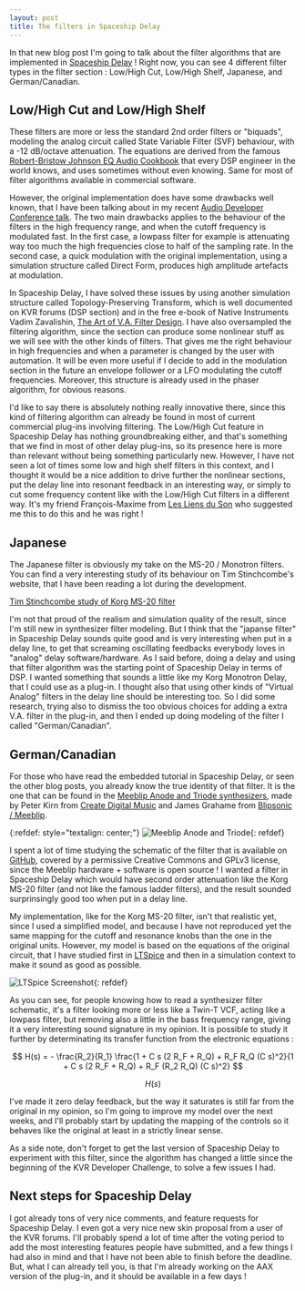 ```yaml
---
layout: post
title: The filters in Spaceship Delay
---
```


In that new blog post I'm going to talk about the filter algorithms that are implemented in [Spaceship Delay](http://www.kvraudio.com/product/spaceship-delay-by-musical-entropy/details) ! Right now, you can see 4 different filter types in the filter section : Low/High Cut, Low/High Shelf, Japanese, and German/Canadian.

## Low/High Cut and Low/High Shelf

These filters are more or less the standard 2nd order filters or "biquads", modeling the analog circuit called State Variable Filter (SVF) behaviour, with a -12 dB/octave attenuation. The equations are derived from the famous [Robert-Bristow Johnson EQ Audio Cookbook](http://www.musicdsp.org/files/Audio-EQ-Cookbook.txt) that every DSP engineer in the world knows, and uses sometimes without even knowing. Same for most of filter algorithms available in commercial software. 

However, the original implementation does have some drawbacks well known, that I have been talking about in my recent [Audio Developer Conference talk](https://www.youtube.com/watch?v=esjHXGPyrhg). The two main drawbacks applies to the behaviour of the filters in the high frequency range, and when the cutoff frequency is modulated fast. In the first case, a lowpass filter for example is attenuating way too much the high frequencies close to half of the sampling rate. In the second case, a quick modulation with the original implementation, using a simulation structure called Direct Form, produces high amplitude artefacts at modulation. 

In Spaceship Delay, I have solved these issues by using another simulation structure called Topology-Preserving Transform, which is well documented on KVR forums (DSP section) and in the free e-book of Native Instruments Vadim Zavalishin, [The Art of V.A. Filter Design](https://www.native-instruments.com/fileadmin/ni_media/downloads/pdf/VAFilterDesign_1.1.1.pdf). I have also oversampled the filtering algorithm, since the section can produce some nonlinear stuff as we will see with the other kinds of filters. That gives me the right behaviour in high frequencies and when a parameter is changed by the user with automation. It will be even more useful if I decide to add in the modulation section in the future an envelope follower or a LFO modulating the cutoff frequencies. Moreover, this structure is already used in the phaser algorithm, for obvious reasons. 

I'd like to say there is absolutely nothing really innovative there, since this kind of filtering algorithm can already be found in most of current commercial plug-ins involving filtering. The Low/High Cut feature in Spaceship Delay has nothing groundbreaking either, and that's something that we find in most of other delay plug-ins, so its presence here is more than relevant without being something particularly new. However, I have not seen a lot of times some low and high shelf filters in this context, and I thought it would be a nice addition to drive further the nonlinear sections, put the delay line into resonant feedback in an interesting way, or simply to cut some frequency content like with the Low/High Cut filters in a different way. It's my friend François-Maxime from [Les Liens du Son](http://www.lesliensduson.com/) who suggested me this to do this and he was right !

## Japanese

The Japanese filter is obviously my take on the MS-20 / Monotron filters. You can find a very interesting study of its behaviour on Tim Stinchcombe's website, that I have been reading a lot during the development.

[Tim Stinchcombe study of Korg MS-20 filter](http://www.timstinchcombe.co.uk/index.php?pge=korg)

I'm not that proud of the realism and simulation quality of the result, since I'm still new in synthesizer filter modeling. But I think that the "japanse filter" in Spaceship Delay sounds quite good and is very interesting when put in a delay line, to get that screaming oscillating feedbacks everybody loves in "analog" delay software/hardware. As I said before, doing a delay and using that filter algorithm was the starting point of Spaceship Delay in terms of DSP. I wanted something that sounds a little like my Korg Monotron Delay, that I could use as a plug-in. I thought also that using other kinds of "Virtual Analog" filters in the delay line should be interesting too. So I did some research, trying also to dismiss the too obvious choices for adding a extra V.A. filter in the plug-in, and then I ended up doing modeling of the filter I called "German/Canadian".

## German/Canadian

For those who have read the embedded tutorial in Spaceship Delay, or seen the other blog posts, you already know the true identity of that filter. It is the one that can be found in the [Meeblip Anode and Triode synthesizers](https://meeblip.com/), made by Peter Kirn from [Create Digital Music](http://cdm.link/) and James Grahame from [Blipsonic / Meeblip](https://meeblip.com/).

{:refdef: style="textalign: center;"}
![Meeblip Anode and Triode]({{site.baseurl}}/images/Meeblip-synths.png){: refdef}

I spent a lot of time studying the schematic of the filter that is available on [GitHub](https://github.com/meeblip), covered by a permissive Creative Commons and GPLv3 license, since the Meeblip hardware + software is open source ! I wanted a filter in Spaceship Delay which would have second order attenuation like the Korg MS-20 filter (and not like the famous ladder filters), and the result sounded surprinsingly good too when put in a delay line.

My implementation, like for the Korg MS-20 filter, isn't that realistic yet, since I used a simplified model, and because I have not reproduced yet the same mapping for the cutoff and resonance knobs than the one in the original units. However, my model is based on the equations of the original circuit, that I have studied first in [LTSpice](http://www.linear.com/designtools/software/) and then in a simulation context to make it sound as good as possible.

![LTSpice Screenshot]({{site.baseurl}}/images/Meeblip-LTSpice.png){: refdef}

As you can see, for people knowing how to read a synthesizer filter schematic, it's a filter looking more or less like a Twin-T VCF, acting like a lowpass filter, but removing also a little in the bass frequency range, giving it a very interesting sound signature in my opinion. It is possible to study it further by determinating its transfer function from the electronic equations :

$$ H(s) = - \frac{R_2}{R_1} \frac{1 + C s (2 R_F + R_Q) + R_F R_Q (C s)^2}{1 + C s (2 R_F + R_Q) + R_F (R_2 R_Q) (C s)^2} $$

$$ H(s) $$

I've made it zero delay feedback, but the way it saturates is still far from the original in my opinion, so I'm going to improve my model over the next weeks, and I'll probably start by updating the mapping of the controls so it behaves like the original at least in a strictly linear sense.

As a side note, don't forget to get the last version of Spaceship Delay to experiment with this filter, since the algorithm has changed a little since the beginning of the KVR Developer Challenge, to solve a few issues I had.

## Next steps for Spaceship Delay

I got already tons of very nice comments, and feature requests for Spaceship Delay. I even got a very nice new skin proposal from a user of the KVR forums. I'll probably spend a lot of time after the voting period to add the most interesting features people have submitted, and a few things I had also in mind and that I have not been able to finish before the deadline. But, what I can already tell you, is that I'm already working on the AAX version of the plug-in, and it should be available in a few days !